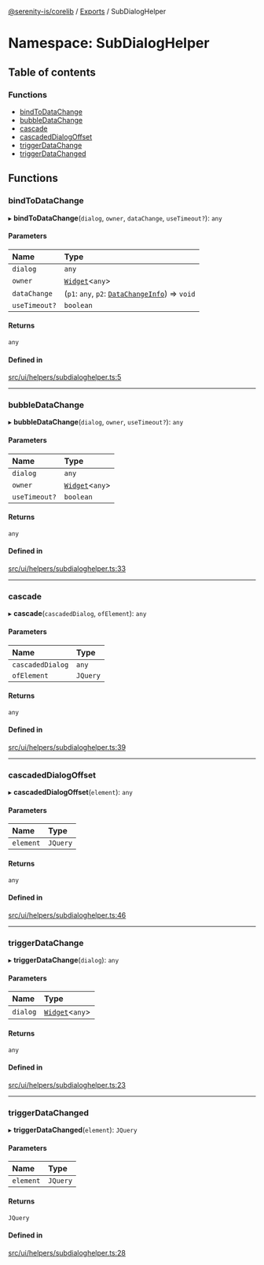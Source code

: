 [@serenity-is/corelib](../README.md) / [Exports](../modules.md) / SubDialogHelper

# Namespace: SubDialogHelper

## Table of contents

### Functions

- [bindToDataChange](SubDialogHelper.md#bindtodatachange)
- [bubbleDataChange](SubDialogHelper.md#bubbledatachange)
- [cascade](SubDialogHelper.md#cascade)
- [cascadedDialogOffset](SubDialogHelper.md#cascadeddialogoffset)
- [triggerDataChange](SubDialogHelper.md#triggerdatachange)
- [triggerDataChanged](SubDialogHelper.md#triggerdatachanged)

## Functions

### bindToDataChange

▸ **bindToDataChange**(`dialog`, `owner`, `dataChange`, `useTimeout?`): `any`

#### Parameters

| Name | Type |
| :------ | :------ |
| `dialog` | `any` |
| `owner` | [`Widget`](../classes/Widget.md)<`any`\> |
| `dataChange` | (`p1`: `any`, `p2`: [`DataChangeInfo`](../interfaces/DataChangeInfo.md)) => `void` |
| `useTimeout?` | `boolean` |

#### Returns

`any`

#### Defined in

[src/ui/helpers/subdialoghelper.ts:5](https://github.com/serenity-is/serenity/blob/master/packages/corelib/src/ui/helpers/subdialoghelper.ts#L5)

___

### bubbleDataChange

▸ **bubbleDataChange**(`dialog`, `owner`, `useTimeout?`): `any`

#### Parameters

| Name | Type |
| :------ | :------ |
| `dialog` | `any` |
| `owner` | [`Widget`](../classes/Widget.md)<`any`\> |
| `useTimeout?` | `boolean` |

#### Returns

`any`

#### Defined in

[src/ui/helpers/subdialoghelper.ts:33](https://github.com/serenity-is/serenity/blob/master/packages/corelib/src/ui/helpers/subdialoghelper.ts#L33)

___

### cascade

▸ **cascade**(`cascadedDialog`, `ofElement`): `any`

#### Parameters

| Name | Type |
| :------ | :------ |
| `cascadedDialog` | `any` |
| `ofElement` | `JQuery` |

#### Returns

`any`

#### Defined in

[src/ui/helpers/subdialoghelper.ts:39](https://github.com/serenity-is/serenity/blob/master/packages/corelib/src/ui/helpers/subdialoghelper.ts#L39)

___

### cascadedDialogOffset

▸ **cascadedDialogOffset**(`element`): `any`

#### Parameters

| Name | Type |
| :------ | :------ |
| `element` | `JQuery` |

#### Returns

`any`

#### Defined in

[src/ui/helpers/subdialoghelper.ts:46](https://github.com/serenity-is/serenity/blob/master/packages/corelib/src/ui/helpers/subdialoghelper.ts#L46)

___

### triggerDataChange

▸ **triggerDataChange**(`dialog`): `any`

#### Parameters

| Name | Type |
| :------ | :------ |
| `dialog` | [`Widget`](../classes/Widget.md)<`any`\> |

#### Returns

`any`

#### Defined in

[src/ui/helpers/subdialoghelper.ts:23](https://github.com/serenity-is/serenity/blob/master/packages/corelib/src/ui/helpers/subdialoghelper.ts#L23)

___

### triggerDataChanged

▸ **triggerDataChanged**(`element`): `JQuery`

#### Parameters

| Name | Type |
| :------ | :------ |
| `element` | `JQuery` |

#### Returns

`JQuery`

#### Defined in

[src/ui/helpers/subdialoghelper.ts:28](https://github.com/serenity-is/serenity/blob/master/packages/corelib/src/ui/helpers/subdialoghelper.ts#L28)

